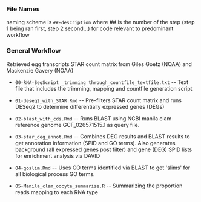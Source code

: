 ### File Names

naming scheme is `##-description` where \## is the number of the step (step 1 being ran first, step 2 second...) for code relevant to predominant workflow

### General Workflow

Retrieved egg transcripts STAR count matrix from Giles Goetz (NOAA) and Mackenzie Gavery (NOAA)

-   `00-RNA-SeqScript _trimming through_countfile_textfile.txt` -- Text file that includes the trimming, mapping and countfile generation script

-   `01-deseq2_with_STAR.Rmd` -- Pre-filters STAR count matrix and runs DESeq2 to determine differentially expressed genes (DEGs)

-   `02-blast_with_cds.Rmd` -- Runs BLAST using NCBI manila clam reference genome GCF_026571515.1 as query file.

-   `03-star_deg_annot.Rmd` -- Combines DEG results and BLAST results to get annotation information (SPID and GO terms). Also generates background (all expressed genes post filter) and gene (DEG) SPID lists for enrichment analysis via DAVID

-   `04-goslim.Rmd` -- Uses GO terms identified via BLAST to get 'slims' for all biological process GO terms.

-   `05-Manila_clam_oocyte_summarize.R` -- Summarizing the proportion reads mapping to each RNA type
